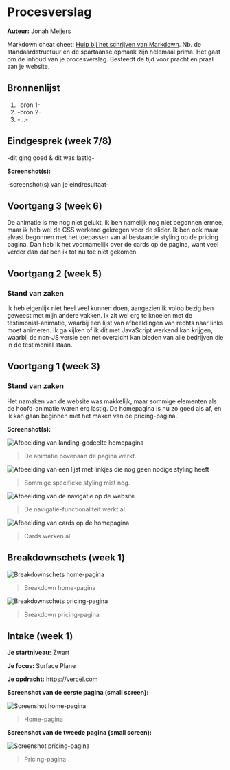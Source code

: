 # Procesverslag

**Auteur:** Jonah Meijers

Markdown cheat cheet: [Hulp bij het schrijven van Markdown](https://github.com/adam-p/markdown-here/wiki/Markdown-Cheatsheet). Nb. de standaardstructuur en de spartaanse opmaak zijn helemaal prima. Het gaat om de inhoud van je procesverslag. Besteedt de tijd voor pracht en praal aan je website.

## Bronnenlijst

1. -bron 1-
2. -bron 2-
3. -...-

## Eindgesprek (week 7/8)

-dit ging goed & dit was lastig-

**Screenshot(s):**

-screenshot(s) van je eindresultaat-

## Voortgang 3 (week 6)

De animatie is me nog niet gelukt, ik ben namelijk nog niet begonnen ermee, maar ik heb wel de CSS werkend gekregen voor de slider. Ik ben ook maar alvast begonnen met het toepassen van al bestaande styling op de pricing pagina. Dan heb ik het voornamelijk over de cards op de pagina, want veel verder dan dat ben ik tot nu toe niet gekomen.

## Voortgang 2 (week 5)

### Stand van zaken

Ik heb eigenlijk niet heel veel kunnen doen, aangezien ik volop bezig ben geweest met mijn andere vakken. Ik zit wel erg te knoeien met de testimonial-animatie, waarbij een lijst van afbeeldingen van rechts naar links moet animeren. Ik ga kijken of ik dit met JavaScript werkend kan krijgen, waarbij de non-JS versie een net overzicht kan bieden van alle bedrijven die in de testimonial staan.

## Voortgang 1 (week 3)

### Stand van zaken

Het namaken van de website was makkelijk, maar sommige elementen als de hoofd-animatie waren erg lastig. De homepagina is nu zo goed als af, en ik kan gaan beginnen met het maken van de pricing-pagina.

**Screenshot(s):**

![Afbeelding van landing-gedeelte homepagina](images/progress1_1.png)
> De animatie bovenaan de pagina werkt.

![Afbeelding van een lijst met linkjes die nog geen nodige styling heeft](images/progress1_2.png)
> Sommige specifieke styling mist nog.

![Afbeelding van de navigatie op de website](images/progress1_3.png)
> De navigatie-functionaliteit werkt al.

![Afbeelding van cards op de homepagina](images/progress1_4.png)
> Cards werken al.

## Breakdownschets (week 1)

![Breakdownschets home-pagina](images/home_page_breakdown.png)
> Breakdown home-pagina

![Breakdownschets pricing-pagina](images/pricing_page_breakdown.png)
> Breakdown pricing-pagina

## Intake (week 1)

**Je startniveau:** Zwart

**Je focus:** Surface Plane

**Je opdracht:** https://vercel.com

**Screenshot van de eerste pagina (small screen):**

![Screenshot home-pagina](images/home_page.png)
> Home-pagina

**Screenshot van de tweede pagina (small screen):**

![Screenshot pricing-pagina](images/pricing_page.png)
> Pricing-pagina